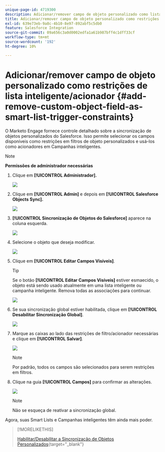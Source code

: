 ```yaml
---
unique-page-id: 4719300
description: Adicionar/remover campo de objeto personalizado como lista inteligente/restrições do acionador - Documentação do Marketo - Documentação do produto
title: Adicionar/remover campo de objeto personalizado como restrições de lista inteligente/acionador
exl-id: 639e73eb-9a8c-4b10-8e97-892abf5c5db0
feature: Salesforce Integration
source-git-commit: 09a656c3a0d0002edfa1a61b987bff4c1dff33cf
workflow-type: tm+mt
source-wordcount: '192'
ht-degree: 10%

---
```


# Adicionar/remover campo de objeto personalizado como restrições de lista inteligente/acionador {#add-remove-custom-object-field-as-smart-list-trigger-constraints}

O Marketo Engage fornece controle detalhado sobre a sincronização de objetos personalizados do Salesforce. Isso permite selecionar os campos disponíveis como restrições em filtros de objeto personalizados e usá-los como acionadores em Campanhas inteligentes.

>[!NOTE]
>
>**Permissões de administrador necessárias**

1. Clique em **[!UICONTROL Administrador].**

   ![](assets/add-remove-custom-object-field-1.png)

1. Clique em **[!UICONTROL Admin]** e depois em **[!UICONTROL Salesforce Objects Sync].**

   ![](assets/image2015-12-11-15-3a11-3a41.png)

1. **[!UICONTROL Sincronização de Objetos do Salesforce]** aparece na coluna esquerda.

   ![](assets/image2015-12-11-15-3a15-3a15.png)

1. Selecione o objeto que deseja modificar.

   ![](assets/image2014-12-10-13-3a10-3a11.png)

1. Clique em **[!UICONTROL Editar Campos Visíveis]**.

   >[!TIP]
   >
   >Se o botão **[!UICONTROL Editar Campos Visíveis]** estiver esmaecido, o objeto está sendo usado atualmente em uma lista inteligente ou campanha inteligente. Remova todas as associações para continuar.

   ![](assets/image2014-12-10-13-3a10-3a25.png)

1. Se sua sincronização global estiver habilitada, clique em **[!UICONTROL Desabilitar Sincronização Global]**.

   ![](assets/image2014-12-10-13-3a10-3a36.png)

1. Marque as caixas ao lado das restrições de filtro/acionador necessárias e clique em **[!UICONTROL Salvar]**.

   ![](assets/image2014-12-10-13-3a10-3a47.png)

   >[!NOTE]
   >
   >Por padrão, todos os campos são selecionados para serem restrições em filtros.

1. Clique na guia **[!UICONTROL Campos]** para confirmar as alterações.

   ![](assets/image2014-12-10-13-3a10-3a56.png)

   >[!NOTE]
   >
   >Não se esqueça de reativar a sincronização global.

Agora, suas Smart Lists e Campanhas inteligentes têm ainda mais poder.

>[!MORELIKETHIS]
>
>[Habilitar/Desabilitar a Sincronização de Objetos Personalizados](/help/marketo/product-docs/crm-sync/salesforce-sync/setup/optional-steps/enable-disable-custom-object-sync.md){target="_blank"}
